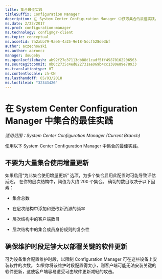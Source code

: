 ```yaml
---
title: 集合最佳实践
titleSuffix: Configuration Manager
description: 在 System Center Configuration Manager 中获取集合的最佳实践。
ms.date: 2/22/2017
ms.prod: configuration-manager
ms.technology: configmgr-client
ms.topic: conceptual
ms.assetid: 7a2abb79-9ae5-4a25-9e18-5dcf528de3bf
author: aczechowski
ms.author: aaroncz
manager: dougeby
ms.openlocfilehash: ab92f27e37113db88d1cadf5ff49870162206563
ms.sourcegitcommit: 0b0c2735c4ed822731ae069b4cc1380e89e78933
ms.translationtype: HT
ms.contentlocale: zh-CN
ms.lasthandoff: 05/03/2018
ms.locfileid: "32343426"
---
```

# <a name="best-practices-for-collections-in-system-center-configuration-manager"></a>在 System Center Configuration Manager 中集合的最佳实践

*适用范围：System Center Configuration Manager (Current Branch)*

使用以下 System Center Configuration Manager 中集合的最佳实践。  

## <a name="do-not-use-incremental-updates-for-a-large-number-of-collections"></a>不要为大量集合使用增量更新  
 如果启用“为此集合使用增量更新”  选项，为多个集合启用此配置时可能导致评估延迟。 在你的层次结构中，阈值为大约 200 个集合。 确切的数目取决于以下因素：  

-   集合总数  

-   在层次结构中添加和更改新资源的频率  

-   层次结构中的客户端数目  

-   层次结构中的集合成员身份规则的复杂性  

## <a name="make-sure-that-maintenance-windows-are-large-enough-to-deploy-critical-software-updates"></a>确保维护时段足够大以部署关键的软件更新  
 可为设备集合配置维护时段，以限制 Configuration Manager 可在这些设备上安装软件的次数。 如果你将该维护时段配置得太小，则客户端可能无法安装关键的软件更新，这使客户端容易遭受可由软件更新减轻的攻击。  
